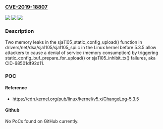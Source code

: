 ### [CVE-2019-18807](https://cve.mitre.org/cgi-bin/cvename.cgi?name=CVE-2019-18807)
![](https://img.shields.io/static/v1?label=Product&message=n%2Fa&color=blue)
![](https://img.shields.io/static/v1?label=Version&message=n%2Fa&color=blue)
![](https://img.shields.io/static/v1?label=Vulnerability&message=n%2Fa&color=brighgreen)

### Description

Two memory leaks in the sja1105_static_config_upload() function in drivers/net/dsa/sja1105/sja1105_spi.c in the Linux kernel before 5.3.5 allow attackers to cause a denial of service (memory consumption) by triggering static_config_buf_prepare_for_upload() or sja1105_inhibit_tx() failures, aka CID-68501df92d11.

### POC

#### Reference
- https://cdn.kernel.org/pub/linux/kernel/v5.x/ChangeLog-5.3.5

#### Github
No PoCs found on GitHub currently.

